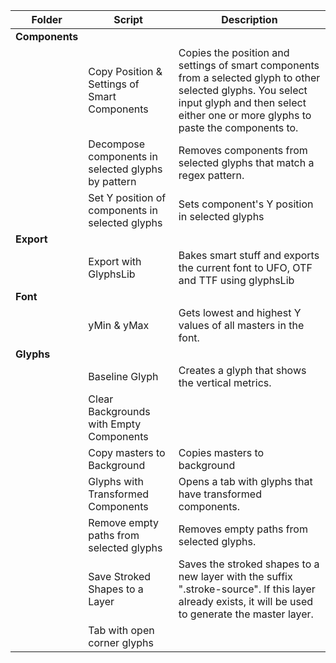 | Folder | Script | Description |
| --- | --- | --- |
| __Components__ |
| | Copy Position & Settings of Smart Components | Copies the position and settings of smart components from a selected glyph to other selected glyphs. You select input glyph and then select either one or more glyphs to paste the components to. |
| | Decompose components in selected glyphs by pattern | Removes components from selected glyphs that match a regex pattern. |
| | Set Y position of components in selected glyphs | Sets component's Y position in selected glyphs |
| __Export__ |
| | Export with GlyphsLib | Bakes smart stuff and exports the current font to UFO, OTF and TTF using glyphsLib |
| __Font__ |
| | yMin & yMax | Gets lowest and highest Y values of all masters in the font. |
| __Glyphs__ |
| | Baseline Glyph | Creates a glyph that shows the vertical metrics. |
| | Clear Backgrounds with Empty Components |  |
| | Copy masters to Background | Copies masters to background |
| | Glyphs with Transformed Components | Opens a tab with glyphs that have transformed components. |
| | Remove empty paths from selected glyphs | Removes empty paths from selected glyphs. |
| | Save Stroked Shapes to a Layer | Saves the stroked shapes to a new layer with the suffix ".stroke-source". If this layer already exists, it will be used to generate the master layer. |
| | Tab with open corner glyphs |  |
